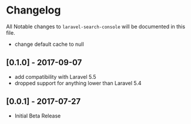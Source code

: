 # Changelog

All Notable changes to `laravel-search-console` will be documented in this file.

 - change default cache to null


## [0.1.0] - 2017-09-07
 - add compatibility with Laravel 5.5
 - dropped support for anything lower than Laravel 5.4

## [0.0.1] - 2017-07-27
- Initial Beta Release